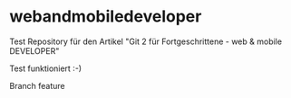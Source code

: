 webandmobiledeveloper
=====================

Test Repository für den Artikel "Git 2 für Fortgeschrittene - web &amp; mobile DEVELOPER"

Test funktioniert :-)

Branch feature

